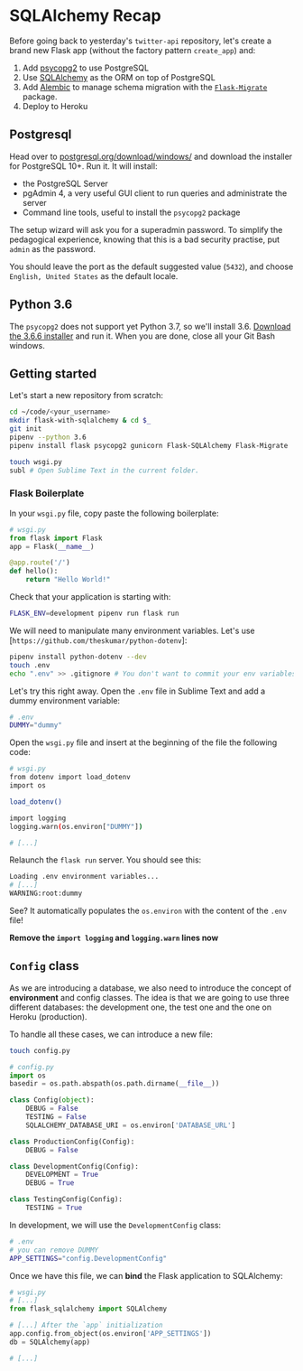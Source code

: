 # SQLAlchemy Recap

Before going back to yesterday's `twitter-api` repository, let's create a brand new Flask app (without the factory pattern `create_app`) and:

1. Add [psycopg2](http://initd.org/psycopg/) to use PostgreSQL
1. Use [SQLAlchemy](https://www.sqlalchemy.org/) as the ORM on top of PostgreSQL
1. Add [Alembic](http://alembic.zzzcomputing.com/) to manage schema migration with the [`Flask-Migrate`](http://flask-migrate.readthedocs.io/) package.
1. Deploy to Heroku

## Postgresql

Head over to [postgresql.org/download/windows/](https://www.postgresql.org/download/windows/) and download the installer for PostgreSQL 10+. Run it. It will install:

- the PostgreSQL Server
- pgAdmin 4, a very useful GUI client to run queries and administrate the server
- Command line tools, useful to install the `psycopg2` package

The setup wizard will ask you for a superadmin password. To simplify the pedagogical experience, knowing that this is a bad security practise, put `admin` as the password.

You should leave the port as the default suggested value (`5432`), and choose `English, United States` as the default locale.

## Python 3.6

The `psycopg2` does not support yet Python 3.7, so we'll install 3.6. [Download the 3.6.6 installer](https://www.python.org/ftp/python/3.6.6/python-3.6.6-webinstall.exe) and run it. When you are done, close all your Git Bash windows.

## Getting started

Let's start a new repository from scratch:

```bash
cd ~/code/<your_username>
mkdir flask-with-sqlalchemy & cd $_
git init
pipenv --python 3.6
pipenv install flask psycopg2 gunicorn Flask-SQLAlchemy Flask-Migrate
```

```bash
touch wsgi.py
subl # Open Sublime Text in the current folder.
```

### Flask Boilerplate

In your `wsgi.py` file, copy paste the following boilerplate:

```python
# wsgi.py
from flask import Flask
app = Flask(__name__)

@app.route('/')
def hello():
    return "Hello World!"
```

Check that your application is starting with:

```bash
FLASK_ENV=development pipenv run flask run
```

We will need to manipulate many environment variables. Let's use [`https://github.com/theskumar/python-dotenv`]:

```bash
pipenv install python-dotenv --dev
touch .env
echo ".env" >> .gitignore # You don't want to commit your env variables!
```

Let's try this right away. Open the `.env` file in Sublime Text and add a dummy environment variable:

```bash
# .env
DUMMY="dummy"
```

Open the `wsgi.py` file and insert at the beginning of the file the following code:

```bash
# wsgi.py
from dotenv import load_dotenv
import os

load_dotenv()

import logging
logging.warn(os.environ["DUMMY"])

# [...]
```

Relaunch the `flask run` server. You should see this:

```bash
Loading .env environment variables...
# [...]
WARNING:root:dummy
```

See? It automatically populates the `os.environ` with the content of the `.env` file!

**Remove the `import logging` and `logging.warn` lines now**

## `Config` class

As we are introducing a database, we also need to introduce the concept of **environment** and config classes. The idea is that we are going to use three different databases: the development one, the test one and the one on Heroku (production).

To handle all these cases, we can introduce a new file:

```bash
touch config.py
```

```python
# config.py
import os
basedir = os.path.abspath(os.path.dirname(__file__))

class Config(object):
    DEBUG = False
    TESTING = False
    SQLALCHEMY_DATABASE_URI = os.environ['DATABASE_URL']

class ProductionConfig(Config):
    DEBUG = False

class DevelopmentConfig(Config):
    DEVELOPMENT = True
    DEBUG = True

class TestingConfig(Config):
    TESTING = True
```

In development, we will use the `DevelopmentConfig` class:

```bash
# .env
# you can remove DUMMY
APP_SETTINGS="config.DevelopmentConfig"
```

Once we have this file, we can **bind** the Flask application to SQLAlchemy:

```python
# wsgi.py
# [...]
from flask_sqlalchemy import SQLAlchemy

# [...] After the `app` initialization
app.config.from_object(os.environ['APP_SETTINGS'])
db = SQLAlchemy(app)

# [...]
```






